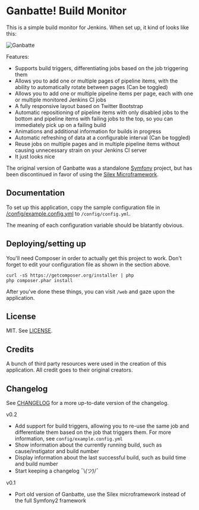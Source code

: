 Ganbatte! Build Monitor
========================

This is a simple build monitor for Jenkins. When set up, it kind of looks like this:

![Ganbatte](https://raw.github.com/kalmanolah/ganbatte/master/screenshot.png)

Features:

- Supports build triggers, differentiating jobs based on the job triggering them
- Allows you to add one or multiple pages of pipeline items, with the ability to automatically rotate between pages (Can be toggled)
- Allows you to add one or multiple pipeline items per page, each with one or multiple monitored Jenkins CI jobs
- A fully responsive layout based on Twitter Bootstrap
- Automatic repositioning of pipeline items with only disabled jobs to the bottom and pipeline items with failing jobs to the top, so you can immediately pick up on a failing build
- Animations and additional information for builds in progress
- Automatic refreshing of data at a configurable interval (Can be toggled)
- Reuse jobs on multiple pages and in multiple pipeline items without causing unnecessary strain on your Jenkins CI server
- It just looks nice

The original version of Ganbatte was a standalone [Symfony](http://symfony.com/) project, but has been discontinued in favor of using the [Silex Microframework](http://silex.sensiolabs.org/).

Documentation
-------------

To set up this application, copy the sample configuration file in  [/config/example.config.yml](config/example.config.yml) to `/config/config.yml`.

The meaning of each configuration variable should be blatantly obvious.

Deploying/setting up
--------------------

You'll need Composer in order to actually get this project to work. Don't forget to edit your configuration file as shown in the section above.

    curl -sS https://getcomposer.org/installer | php
    php composer.phar install

After you've done these things, you can visit `/web` and gaze upon the application.

License
-------

MIT. See [LICENSE](LICENSE).

Credits
-------

A bunch of third party resources were used in the creation of this application. All credit goes to their original creators.

Changelog
---------

See [CHANGELOG](CHANGELOG) for a more up-to-date version of the changelog.

v0.2

- Add support for build triggers, allowing you to re-use the same job and differentiate them based on the job that triggers them. For more information, see `config/example.config.yml`
- Show information about the currently running build, such as cause/instigator and build number
- Display information about the last successful build, such as build time and build number
- Start keeping a changelog ¯\\_(ツ)_/¯

v0.1

- Port old version of Ganbatte, use the Silex microframework instead of the full Symfony2 framework